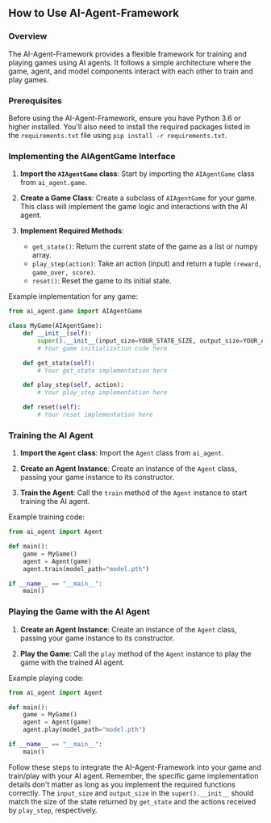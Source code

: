 ## How to Use AI-Agent-Framework

### Overview
The AI-Agent-Framework provides a flexible framework for training and playing games using AI agents. It follows a simple architecture where the game, agent, and model components interact with each other to train and play games.

### Prerequisites
Before using the AI-Agent-Framework, ensure you have Python 3.6 or higher installed. You'll also need to install the required packages listed in the `requirements.txt` file using `pip install -r requirements.txt`.

### Implementing the AIAgentGame Interface
1. **Import the `AIAgentGame` class**: Start by importing the `AIAgentGame` class from `ai_agent.game`.

2. **Create a Game Class**: Create a subclass of `AIAgentGame` for your game. This class will implement the game logic and interactions with the AI agent.

3. **Implement Required Methods**:
   - `get_state()`: Return the current state of the game as a list or numpy array.
   - `play_step(action)`: Take an action (input) and return a tuple `(reward, game_over, score)`.
   - `reset()`: Reset the game to its initial state.

Example implementation for any game:

```python
from ai_agent.game import AIAgentGame

class MyGame(AIAgentGame):
    def __init__(self):
        super().__init__(input_size=YOUR_STATE_SIZE, output_size=YOUR_ACTION_SIZE)
        # Your game initialization code here

    def get_state(self):
        # Your get_state implementation here

    def play_step(self, action):
        # Your play_step implementation here

    def reset(self):
        # Your reset implementation here
```

### Training the AI Agent
1. **Import the `Agent` class**: Import the `Agent` class from `ai_agent`.

2. **Create an Agent Instance**: Create an instance of the `Agent` class, passing your game instance to its constructor.

3. **Train the Agent**: Call the `train` method of the `Agent` instance to start training the AI agent.

Example training code:

```python
from ai_agent import Agent

def main():
    game = MyGame()
    agent = Agent(game)
    agent.train(model_path="model.pth")

if __name__ == "__main__":
    main()
```

### Playing the Game with the AI Agent
1. **Create an Agent Instance**: Create an instance of the `Agent` class, passing your game instance to its constructor.

2. **Play the Game**: Call the `play` method of the `Agent` instance to play the game with the trained AI agent.

Example playing code:

```python
from ai_agent import Agent

def main():
    game = MyGame()
    agent = Agent(game)
    agent.play(model_path="model.pth")

if __name__ == "__main__":
    main()
```

Follow these steps to integrate the AI-Agent-Framework into your game and train/play with your AI agent. Remember, the specific game implementation details don't matter as long as you implement the required functions correctly. The `input_size` and `output_size` in the `super().__init__` should match the size of the state returned by `get_state` and the actions received by `play_step`, respectively.
